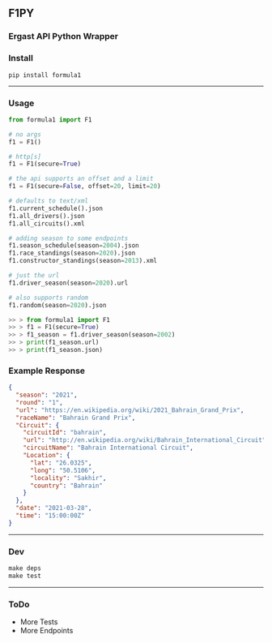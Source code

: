 ## F1PY

### Ergast API Python Wrapper

### Install

```
pip install formula1
```

---

### Usage

```python
from formula1 import F1

# no args
f1 = F1()

# http[s]
f1 = F1(secure=True)

# the api supports an offset and a limit
f1 = F1(secure=False, offset=20, limit=20)

# defaults to text/xml
f1.current_schedule().json
f1.all_drivers().json
f1.all_circuits().xml

# adding season to some endpoints
f1.season_schedule(season=2004).json
f1.race_standings(season=2020).json
f1.constructor_standings(season=2013).xml

# just the url
f1.driver_season(season=2020).url

# also supports random
f1.random(season=2020).json
```

```python
>> > from formula1 import F1
>> > f1 = F1(secure=True)
>> > f1_season = f1.driver_season(season=2002)
>> > print(f1_season.url)
>> > print(f1_season.json)
```

### Example Response

```json
{
  "season": "2021",
  "round": "1",
  "url": "https://en.wikipedia.org/wiki/2021_Bahrain_Grand_Prix",
  "raceName": "Bahrain Grand Prix",
  "Circuit": {
    "circuitId": "bahrain",
    "url": "http://en.wikipedia.org/wiki/Bahrain_International_Circuit",
    "circuitName": "Bahrain International Circuit",
    "Location": {
      "lat": "26.0325",
      "long": "50.5106",
      "locality": "Sakhir",
      "country": "Bahrain"
    }
  },
  "date": "2021-03-28",
  "time": "15:00:00Z"
}
```

---

### Dev

```makefile
make deps
make test
```

---

### ToDo

- More Tests
- More Endpoints

